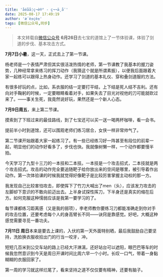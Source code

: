 ```yaml
---
title: 'åéåå­¦ç¬è®° - ç¬¬ä¸å¨'
date: 2025-08-17 17:49:19
author: 'æ´è±çè±'
tags: [微信公众号,同步]
---
```


> 本文转载自[微信公众号](http://mp.weixin.qq.com/s?__biz=MzU2NTQ2MzA4OQ==&mid=100000680&idx=1&sn=a3eaa10b519cc6695dc01112e4833027&chksm=7cba12f64bcd9be06ae8c231deb044cadc665a401785bd71711c47d0ef5e673ae636ac3180cb#rd)
**6月26日**去七宝的道馆上了一节体验课，体验了剑道的步伐、基本攻击方式。

**7月7日小暑**，这一天，正式去上了第一节课。

杨老师是一个表情严肃但其实很活泼热情的老师，第一节课教了我基本的握刀姿势，几种经常拿来练习的挥刀动作（我猜这个就是所谓素振），以便我后面跟着大家一起练可以跟得上热身动作。还学习了剑道的基本礼仪、穿和叠剑道服的方法。

有很多好玩的点，比如，系衣服的结一定要打平结，上下结是死人结不吉利。还有向对手鞠躬的时候，一定要眼睛看着对手，如果失去了目光对视他的刀可能就砍过来了。——事关生死，我竟然说好玩，果然还是一个新人心态。

**7月9日周五**，来上第二节课。

摸索到了下班过来的最佳路线，到了七宝还可以买一送一喝两杯咖啡，看一会书。

提前半小时到道馆，还可以围观老师们练习居合，女侠一样非常帅气了。

第二节课开始跟着大家一起练习了。有一些已经练习好一阵甚至有段位的前辈一起，明显他们的动作好看多了，步伐也快。我就像树懒一样，一个动作都要慢半拍。

今天学习了九型十三刀的一本技和二本技。一本技是一个攻击招式，二本技就是两个攻击招式。攻击的动作完全要追随靶子给你放出来的空间是哪里，被引导着作出动作。第一次体验课的时候我就觉得好像靶子是比较厉害掌握主动权的那一方。

我发现自己比较害怕攻击，即使挥下了竹刀大喊出了men（头），应该发力攻击的左脚却下意识的不敢向前迈出去。上半身试探性挥刀，下半身还是真实的缩在后方。如何克服这种懦弱应该是我第一要学习的了。

每节课都练习距离感（又是我的弱项），李老师教你要练习刀都能准确走到你对手的攻击位置，还要考虑每个人的身高臂长不同——诀窍是靠感觉。好吧，大概这种感觉需要寻觅一番功夫。

**7月11日 周日**本来是要去上课的，入伏的第一天外面特别晒，最后我鼓励自己要坚持，洗脸换衣服收拾出门的行当一咬牙，冲。

短短几百米到公交车站的路上已经大汗淋漓，还好站台可以遮阳，眼巴巴等车的时候我忽然意识到今天是周日开课时间比周六早一个小时。长叹一口气，带着一身黏糊糊的衣服回家了。

第一周的学习就这样烂尾了，看来坚持之道不仅仅要有精神，还要有脑子。